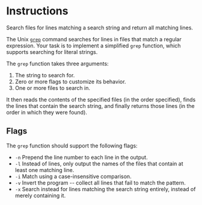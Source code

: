 # Instructions

Search files for lines matching a search string and return all matching lines.

The Unix [`grep`](http://pubs.opengroup.org/onlinepubs/9699919799/utilities/grep.html) command searches for lines in files that match a regular expression. Your task is to implement a simplified `grep` function, which supports searching for literal strings.

The `grep` function takes three arguments:

1. The string to search for.
2. Zero or more flags to customize its behavior.
3. One or more files to search in.

It then reads the contents of the specified files (in the order specified),
finds the lines that contain the search string,
and finally returns those lines (in the order in which they were found).

## Flags

The `grep` function should support the following flags:

- `-n` Prepend the line number to each line in the output.
- `-l` Instead of lines, only output the names of the files that contain at least one matching line.
- `-i` Match using a case-insensitive comparison.
- `-v` Invert the program -- collect all lines that fail to match the pattern.
- `-x` Search instead for lines matching the search string entirely, instead of merely containing it.
